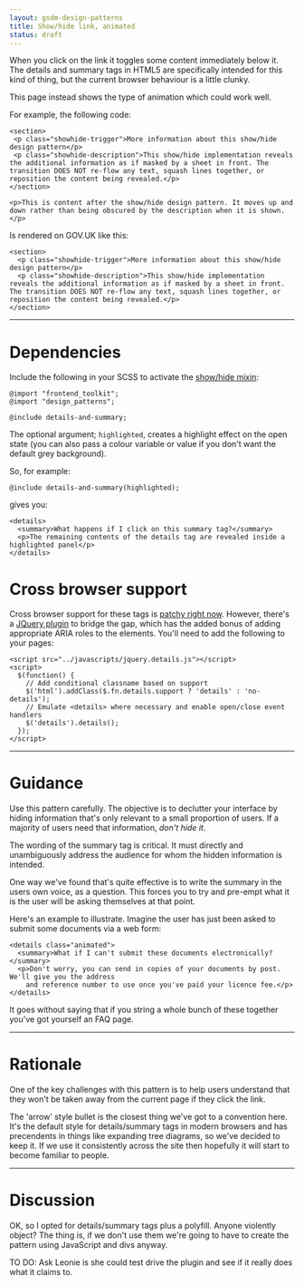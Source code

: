 ```yaml
---
layout: gsdm-design-patterns
title: Show/hide link, animated
status: draft
---
```


When you click on the link it toggles some content immediately below it. The details and summary tags in HTML5 are specifically intended for this kind of thing, but the current browser behaviour is a little clunky.

This page instead shows the type of animation which could work well.

For example, the following code: 
 
    <section>
     <p class="showhide-trigger">More information about this show/hide design pattern</p>
     <p class="showhide-description">This show/hide implementation reveals the additional information as if masked by a sheet in front. The transition DOES NOT re-flow any text, squash lines together, or reposition the content being revealed.</p>
    </section>

    <p>This is content after the show/hide design pattern. It moves up and down rather than being obscured by the description when it is shown.</p>


Is rendered on GOV.UK like this:

<div class="pattern-example">
  <div class="inner">

    <section>
      <p class="showhide-trigger">More information about this show/hide design pattern</p>
      <p class="showhide-description">This show/hide implementation reveals the additional information as if masked by a sheet in front. The transition DOES NOT re-flow any text, squash lines together, or reposition the content being revealed.</p>
    </section>

  </div>
</div>

* * *

# Dependencies

Include the following in your SCSS to activate the [show/hide mixin](https://github.com/alphagov/prototyping/blob/master/_includes/scss/design-patterns/_show-hide.scss):

    @import "frontend_toolkit";
    @import "design_patterns";
    
    @include details-and-summary;

The optional argument; `highlighted`, creates a highlight effect on the open state 
(you can also pass a colour variable or value if you don't want the default grey background).

So, for example:

    @include details-and-summary(highlighted);

gives you:

<div class="pattern-example show-hide-version-2">
  <div class="inner">

    <details>
      <summary>What happens if I click on this summary tag?</summary>
      <p>The remaining contents of the details tag are revealed inside a highlighted panel</p>
    </details>

  </div>
</div>


# Cross browser support

Cross browser support for these tags is [patchy right now](http://caniuse.com/details). However, there's a [JQuery plugin](https://github.com/mathiasbynens/jquery-details) to bridge the gap,
 which has the added bonus of adding appropriate ARIA roles to the elements. You'll need to add the following to
 your pages:


    <script src="../javascripts/jquery.details.js"></script>
    <script>
      $(function() {
        // Add conditional classname based on support
        $('html').addClass($.fn.details.support ? 'details' : 'no-details');
        // Emulate <details> where necessary and enable open/close event handlers
        $('details').details();
      });
    </script>

* * *

# Guidance

Use this pattern carefully. The objective is to declutter your interface by hiding information
that's only relevant to a small proportion of users. If a majority of users need that information, *don't hide it*.

The wording of the summary tag is critical. It must directly and unambiguously address the audience for whom the hidden information is intended.

One way we've found that's quite effective is to write the summary in the users own voice, as a question.
This forces you to try and pre-empt what it is the user will be asking themselves at that point.

Here's an example to illustrate. Imagine the user has just been asked to submit some documents via a web form:

<div class="pattern-example">
  <div class="inner">

    <details class="animated">
      <summary>What if I can't submit these documents electronically?</summary>
      <p>Don't worry, you can send in copies of your documents by post. We'll give you the address
        and reference number to use once you've paid your licence fee.</p>
    </details>

  </div>
</div>

It goes without saying that if you string a whole bunch of these together you've got yourself an FAQ page.

* * * 

# Rationale

One of the key challenges with this pattern is to help users understand that they won't be taken away from the current page if they click the link.

The 'arrow' style bullet is the closest thing we've got to a convention here. It's the default style for details/summary tags in modern browsers and has precendents in things like expanding tree diagrams, so we've decided to keep it. If we use it consistently across the site then hopefully it will start to become familiar to people.

* * * 

# Discussion

OK, so I opted for details/summary tags plus a polyfill. Anyone violently object? The thing is, if we don't use them we're going to
have to create the pattern using JavaScript and divs anyway.

TO DO: Ask Leonie is she could test drive the plugin and see if it really does what it claims to.


<script src="../javascripts/jquery.details.js"></script>

<script>
  $(function() {
    // Add conditional classname based on support
    $('html').addClass($.fn.details.support ? 'details' : 'no-details');
    // Emulate <details> where necessary and enable open/close event handlers
    $('details').details();
  });
</script>






